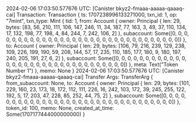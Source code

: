 2024-02-06 17:03:50.577676 UTC: [Canister bkyz2-fmaaa-aaaaa-qaaaq-cai] Transaction: Transaction { ts: 1707238996133271000, txn_id: 1, op: "7mint", txn_type: Mint { tid: 1, from: Account { owner: Principal { len: 29, bytes: [83, 56, 210, 111, 106, 147, 246, 11, 34, 187, 77, 163, 3, 49, 37, 110, 134, 17, 132, 198, 77, 198, 4, 84, 244, 7, 242, 106, 2] }, subaccount: Some([0, 0, 0, 0, 0, 0, 0, 0, 0, 0, 0, 0, 0, 0, 0, 0, 0, 0, 0, 0, 0, 0, 0, 0, 0, 0, 0, 0, 0, 0, 0, 0]) }, to: Account { owner: Principal { len: 29, bytes: [106, 79, 216, 239, 129, 238, 109, 226, 199, 190, 59, 208, 144, 57, 17, 235, 110, 185, 177, 180, 9, 180, 197, 240, 205, 191, 27, 6, 2] }, subaccount: Some([0, 0, 0, 0, 0, 0, 0, 0, 0, 0, 0, 0, 0, 0, 0, 0, 0, 0, 0, 0, 0, 0, 0, 0, 0, 0, 0, 0, 0, 0, 0, 0]) }, meta: Text("Token Number 1") }, memo: None }
2024-02-06 17:03:50.577676 UTC: [Canister bkyz2-fmaaa-aaaaa-qaaaq-cai] Transfer Args: TransferArg { from_subaccount: None, to: Account { owner: Principal { len: 29, bytes: [101, 229, 160, 23, 173, 18, 172, 112, 111, 226, 16, 242, 103, 172, 39, 245, 255, 122, 192, 5, 17, 203, 47, 228, 85, 252, 44, 75, 2] }, subaccount: Some([0, 0, 0, 0, 0, 0, 0, 0, 0, 0, 0, 0, 0, 0, 0, 0, 0, 0, 0, 0, 0, 0, 0, 0, 0, 0, 0, 0, 0, 0, 0, 0]) }, token_id: 100, memo: None, created_at_time: Some(1707177444000000000) }